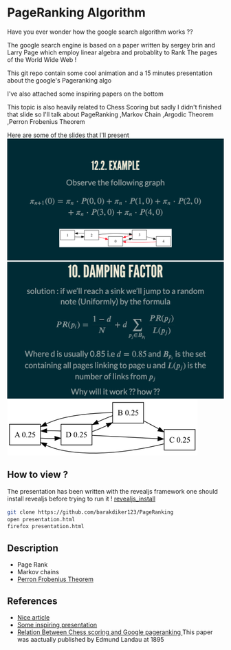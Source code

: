# PageRanking Algorithm 
Have you ever wonder how the google search algorithm works ?? 

The google search engine is based on a paper written by sergey brin and Larry Page 
which employ linear algebra and probablity to Rank The pages of the World Wide Web ! 

This git repo contain some cool animation and a 15 minutes 
presentation about the google's Pageranking algo 

I've also attached some inspiring papers on the bottom  

This topic is also heavily related to Chess Scoring but sadly I didn't finished that slide 
so I'll talk about PageRanking ,Markov Chain ,Argodic Theorem ,Perron Frobenius Theorem 


Here are some of the slides that I'll present 
![](show_demo/show_presentation.png)
![](show_demo/show_presentation2.png)
![](simple_example.png)

## How to view ? 
The presentation has been written with the revealjs framework 
one should install revealjs before trying to run it ! 
[revealjs_install](https://revealjs.com/installation/)

``` sh
git clone https://github.com/barakdiker123/PageRanking
open presentation.html
firefox presentation.html
```


## Description 
* Page Rank
* Markov chains 
* [Perron Frobenius Theorem](https://en.wikipedia.org/wiki/Perron%E2%80%93Frobenius_theorem)

## References
* [Nice article](https://math.uchicago.edu/~may/VIGRE/VIGRE2007/REUPapers/FINALFULL/Casarotto.pdf)
* [Some inspiring presentation](https://www2.math.upenn.edu/~kazdan/312F12/JJ/MarkovChains/markov_google.pdf)
* [Relation Between Chess scoring and Google pageranking ](https://arxiv.org/pdf/2210.17300.pdf)
This paper was aactually published by Edmund Landau at 1895 
